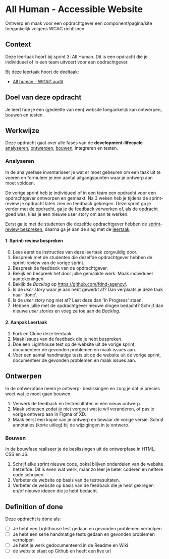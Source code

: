 # All Human - Accessible Website

Ontwerp en maak voor een opdrachtgever een component/pagina/site toegankelijk volgens WCAG richtlijnen.
 
## Context

Deze leertaak hoort bij sprint 3: All Human. 
Dit is een opdracht die je individueel of in een team uitvoert voor een opdrachtgever.

Bij deze leertaak hoort de deeltaak:

- [All human - WGAG audit](https://github.com/fdnd-task/all-human-wcag-audit)

## Doel van deze opdracht

Je leert hoe je een (gedeelte van een) website toegankelijk kan ontwerpen, bouwen en testen.

## Werkwijze

Deze opdracht gaat over alle fases van de **development-lifecycle** [analyseren](#analyseren), [ontwerpen](#ontwerpen), [bouwen](#bouwen), integreren en testen.


### Analyseren

In de analysefase inventariseer je wat er moet gebeuren om een taak uit te voeren en formuleer je een aantal uitgangspunten waar je ontwerp aan moet voldoen.

De vorige sprint heb je individueel of in een team een opdracht voor een opdrachtgever ontworpen en gemaakt. Na 3 weken heb je tijdens de sprint-review je opdracht laten zien en feedback gekregen. Deze sprint ga je verder met de opdracht, ga je de feedback verwerken of, als de opdracht goed was, kies je een nieuwe user story om aan te werken. 

Eerst ga je met de studenten die dezelfde opdrachtgever hebben de [sprint-review bespreken](#1-sprint-review-bespreken), daarna ga je aan de slag met de [leertaak](#2-aanpak-leertaak). 


#### 1. Sprint-review bespreken

0. Lees eerst de instructies van deze leertaak zorgvuldig door.
1. Bespreek met de studenten die dezelfde opdrachtgever hebben de sprint-review van de vorige sprint.
2. Bespreek de feedback van de opdrachtgever.
3. Bekijk en bespreek het door jullie gemaakte werk. Maak individueel aantekeningen.
4. Bekijk de _Backlog_ op https://github.com/fdnd-agency/.
5. Is de _user story_ waar je aan hebt gewerkt af? Dan verplaats je deze taak naar 'done'.
6. Is de _user story_ nog niet af? Laat deze dan 'In Progress' staan.
7. Hebben jullie met de opdrachtgever nieuwe dingen bedacht? Schrijf dan nieuwe _user stories_ en voeg ze toe aan de _Backlog_.


#### 2. Aanpak Leertaak

1. Fork en Clone deze leertaak.
2. Maak issues van de feedback die je hebt besproken.
3. Doe een Lighthouse test op de website uit de vorige sprint, documenteer de gevonden problemen en maak issues aan.
4. Voer een aantal handmatige tests uit op de website uit de vorige sprint, documenteer de gevonden problemen en maak issues aan.


## Ontwerpen

In de ontwerpfase neem je ontwerp- beslissingen en zorg je dat je precies weet wat je moet gaan bouwen.

1. Verwerk de feedback en testresultaten in een nieuw ontwerp.
2. Maak schetsen zodat je niet vergeet wat je wil veranderen, of pas je vorige ontwerp aan in Figma of XD.
3. Maak eerst een kopie van je ontwerp en bewaar de vorige versie. Schrijf annotaties (korte uitleg) bij de wijzigingen in je ontwerp. 


### Bouwen

In de bouwfase realiseer je de beslissingen uit de ontwerpfase in HTML, CSS en JS.

1. Schrijf elke sprint nieuwe code, ookal blijven onderdelen van de website hetzelfde. Dit is even wat werk, maar zo leer je beter coderen en nettere code schrijven.
2. Verbeter de website op basis van de testresultaten.
3. Verbeter de website op basis van de feedback die je hebt gekregen en/of nieuwe ideeen die je hebt bedacht.
   

## Definition of done

Deze opdracht is done als:

- [ ] Je hebt een Lighthouse test gedaan en gevonden problemen verholpen
- [ ] Je hebt een serie handmatige tests gedaan en gevonden problemen verholpen
- [ ] Je hebt je werk gedocumenteerd in de Readme en Wiki 
- [ ] de website staat op Github en heeft een live url

